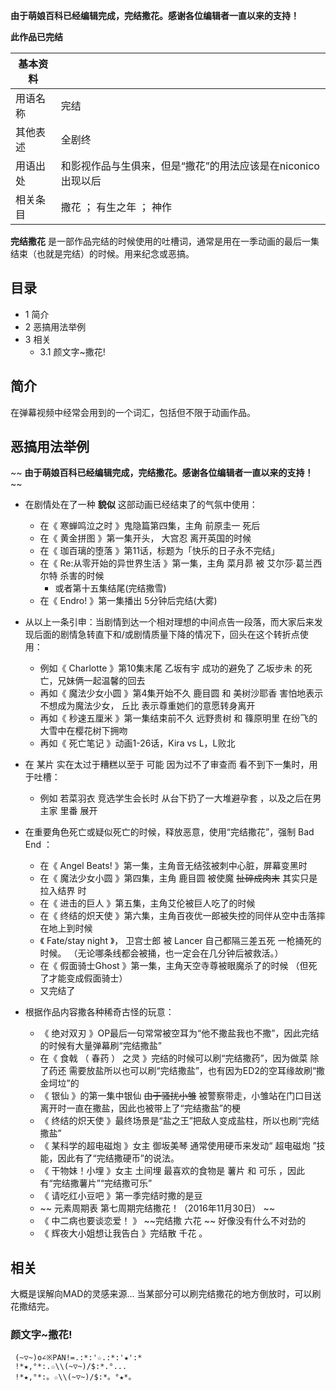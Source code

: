 **由于萌娘百科已经编辑完成，完结撒花。感谢各位编辑者一直以来的支持！**

**此作品已完结**

|  **基本资料**  ||
|---|---|
|用语名称  |  完结   |
|其他表述  |  全剧终   |
|用语出处  |  和影视作品与生俱来，但是“撒花”的用法应该是在niconico出现以后   |
|相关条目  |  撒花  ；  有生之年  ；  神作   |
  
**完结撒花** 是一部作品完结的时候使用的吐槽词，通常是用在一季动画的最后一集结束（也就是完结）的时候。用来纪念或恶搞。

##  目录

  * 1  简介 
  * 2  恶搞用法举例 
  * 3  相关 
    * 3.1  颜文字~撒花! 

##  简介

在弹幕视频中经常会用到的一个词汇，包括但不限于动画作品。

##  恶搞用法举例

~~ **由于萌娘百科已经编辑完成，完结撒花。感谢各位编辑者一直以来的支持！** ~~

  * 在剧情处在了一种 **貌似** 这部动画已经结束了的气氛中使用： 
    * 在《  寒蝉鸣泣之时  》鬼隐篇第四集，主角  前原圭一  死后 
    * 在《  黄金拼图  》第一集开头，  大宫忍  离开英国的时候 
    * 在《  珈百璃的堕落  》第11话，标题为「快乐的日子永不完结」 
    * 在《  Re:从零开始的异世界生活  》第一集，主角  菜月昴  被  艾尔莎·葛兰西尔特  杀害的时候 
      * 或者第十五集结尾(完结撒雪) 
    * 在《  Endro!  》第一集播出  5分钟后完结(大雾) 

  

  * 从以上一条引申：当剧情到达一个相对理想的中间点告一段落，而大家后来发现后面的剧情急转直下和/或剧情质量下降的情况下，回头在这个转折点使用： 
    * 例如《  Charlotte  》第10集末尾  乙坂有宇  成功的避免了  乙坂步未  的死亡，兄妹俩一起温馨的回去 
    * 再如《  魔法少女小圆  》第4集开始不久  鹿目圆  和  美树沙耶香  害怕地表示不想成为魔法少女，  丘比  表示尊重她们的意愿转身离开 
    * 再如《  秒速五厘米  》第一集结束前不久  远野贵树  和  篠原明里  在纷飞的大雪中在樱花树下拥吻 
    * 再如《  死亡笔记  》动画1-26话，Kira vs L，L败北 

  

  * 在  某片  实在太过于糟糕以至于  可能  因为过不了审查而  看不到下一集时，用于吐槽： 
    * 例如  若菜羽衣  竞选学生会长时  从台下扔了一大堆避孕套  ，以及之后在男主家  里番  展开 

  

  * 在重要角色死亡或疑似死亡的时候，释放恶意，使用“完结撒花”，强制  Bad End  ： 
    * 在《  Angel Beats!  》第一集，主角音无结弦被刺中心脏，屏幕变黑时 
    * 在《  魔法少女小圆  》第四集，主角  鹿目圆  被使魔 ~~扯碎成肉末~~ 其实只是拉入结界  时 
    * 在《  进击的巨人  》第五集，主角艾伦被巨人吃了的时候 
    * 在《  终结的炽天使  》第六集，主角百夜优一郎被失控的同伴从空中击落摔在地上到时候 
    * 《  Fate/stay night  》，  卫宫士郎  被  Lancer  自己都隔三差五死  一枪捅死的时候。  （无论哪条线都会被捅，也一定会在几分钟后被救活。） 
    * 在《  假面骑士Ghost  》第一集，主角天空寺尊被眼魔杀了的时候  （但死了才能变成假面骑士） 
    * 又完结了 

  

  * 根据作品内容撒各种稀奇古怪的玩意： 
    * 《  绝对双刃  》OP最后一句常常被空耳为“他不撒盐我也不撒”，因此完结的时候有大量弹幕刷“完结撒盐” 
    * 在《  食戟  （  春药  ）  之灵  》完结的时候可以刷“完结撒药”，因为做菜  除了药还  需要放盐所以也可以刷“完结撒盐”，也有因为ED2的空耳缘故刷“撒金坷垃”的 
    * 《  银仙  》的第一集中银仙 ~~由于骚扰小雏~~ 被警察带走，小雏站在门口目送离开时一直在撒盐，因此也被带上了“完结撒盐”的梗 
    * 《  终结的炽天使  》最终场景是“盐之王”把敌人变成盐柱，所以也刷“完结撒盐” 
    * 《  某科学的超电磁炮  》女主  御坂美琴  通常使用硬币来发动“  超电磁炮  ”技能，因此有了“完结撒硬币”的说法。 
    * 《  干物妹！小埋  》女主  土间埋  最喜欢的食物是  薯片  和  可乐  ，因此有“完结撒薯片”“完结撒可乐” 
    * 《  请吃红小豆吧  》第一季完结时撒的是豆 
    * ~~ 元素周期表  第七周期完结撒花！（2016年11月30日） ~~
    * 《  中二病也要谈恋爱！  》 ~~完结撒 六花  ~~ 好像没有什么不对劲的 
    * 《  辉夜大小姐想让我告白  》完结散  千花  。 

##  相关

大概是误解向MAD的灵感来源… 当某部分可以刷完结撒花的地方倒放时，可以刷花撒结完。

###  颜文字~撒花!

     (~▽~)o∠※PAN!=.:*:'☆.:*:'★':* 
     !*★,°*:.☆\\(~▽~)/$:*.°... 
     !*★,°*:。☆\\(~▽~)/$:*。°★*。 

